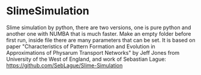 # SlimeSimulation
Slime simulation by python, there are two versions, one is pure python and another one with NUMBA that is much faster. Make an empty folder before first run, inside file there are many parameters that can be set. It is based on paper "Characteristics of Pattern Formation and Evolution in Approximations of Physarum Transport Networks" by Jeff Jones from University of the West of England, and work of Sebastian Lague:
https://github.com/SebLague/Slime-Simulation



